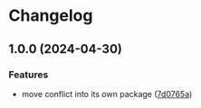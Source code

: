 # Changelog

## 1.0.0 (2024-04-30)


### Features

* move conflict into its own package ([7d0765a](https://github.com/Financial-Times/dotcom-tool-kit/commit/7d0765ac8268ad60602055c7ac0c7750fa31c7f9))

